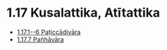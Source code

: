 

# 1.17 Kusalattika, Atītattika

* [1.17.1--6 Paṭiccādivāra](1.17/1.17.1--6.md)
* [1.17.7 Pañhāvāra](1.17/1.17.7.md)



